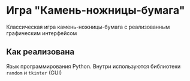 # Игра "Камень-ножницы-бумага"
Классическая игра камень-ножницы-бумага с реализованным графическим интерфейсом
## Как реализована
Язык программирования Python. Внутри используются библиотеки ``random`` и ``tkinter`` (GUI)

